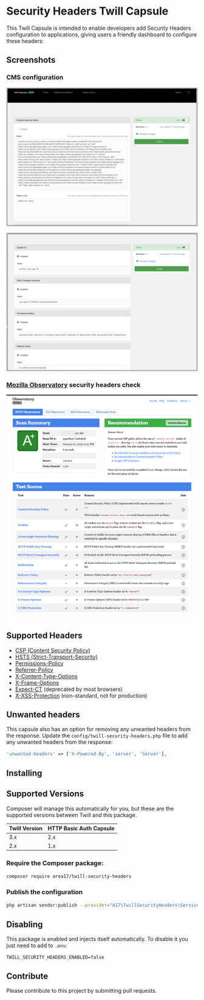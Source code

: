 # Security Headers Twill Capsule

This Twill Capsule is intended to enable developers add Security Headers configuration to applications, giving users a friendly dashboard to configure these headers: 

## Screenshots

### CMS configuration
![screenshot 1](docs/screenshot01.png)

![screenshot 2](docs/screenshot02.png)

### [Mozilla Observatory](https://observatory.mozilla.org) security headers check

![screenshot 2](docs/screenshot03.png)

## Supported Headers

- [CSP (Content Security Policy)](https://developer.mozilla.org/en-US/docs/Web/HTTP/CSP)
- [HSTS (Strict-Transport-Security)](https://developer.mozilla.org/en-US/docs/Web/HTTP/Headers/Strict-Transport-Security)
- [Permissions-Policy](https://developer.mozilla.org/en-US/docs/Web/HTTP/Headers/Permissions-Policy)
- [Referrer-Policy](https://developer.mozilla.org/en-US/docs/Web/HTTP/Headers/Referrer-Policy)
- [X-Content-Type-Options](https://developer.mozilla.org/en-US/docs/Web/HTTP/Headers/X-Content-Type-Options)
- [X-Frame-Options](https://developer.mozilla.org/en-US/docs/Web/HTTP/Headers/X-Frame-Options)
- [Expect-CT](https://developer.mozilla.org/en-US/docs/Web/HTTP/Headers/Expect-CT) (deprecated by most browsers)
- [X-XSS-Protection](https://developer.mozilla.org/en-US/docs/Web/HTTP/Headers/X-XSS-Protection) (non-standard, not for production)

## Unwanted headers
This capsule also has an option for removing any unwanted headers from the response. Update the `config/twill-security-headers.php` file to add any unwanted headers from the response: 

```php
'unwanted-headers' => ['X-Powered-By', 'server', 'Server'],
```

## Installing

## Supported Versions
Composer will manage this automatically for you, but these are the supported versions between Twill and this package.

| Twill Version | HTTP Basic Auth Capsule |
|---------------|-------------------------|
| 3.x           | 2.x                     |
| 2.x           | 1.x                     |

### Require the Composer package:

``` bash
composer require area17/twill-security-headers
```

### Publish the configuration

``` bash
php artisan vendor:publish --provider="A17\TwillSecurityHeaders\ServiceProvider"
```

## Disabling

This package is enabled and injects itself automatically. To disable it you just need to add to `.env`:

```dotenv
TWILL_SECURITY_HEADERS_ENABLED=false
```

## Contribute

Please contribute to this project by submitting pull requests.
